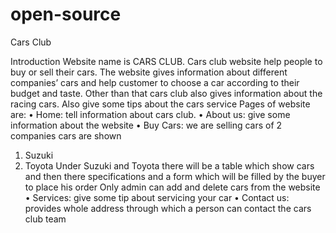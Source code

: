 open-source
===========

Cars Club

Introduction
Website name is CARS CLUB. Cars club website help people to buy or sell their cars. The website gives information about different companies’ cars and help customer to choose a car according to their budget and taste. Other than that cars club also gives information about the racing cars. Also give some tips about the cars service
Pages of website are:
•  Home: tell information about cars club.
•	About us: give some information about the website
•	Buy Cars: we are selling cars of 2 companies cars are shown
1.	Suzuki
2.	Toyota
Under Suzuki and Toyota there will be a table which show cars and then there specifications and a form which will be filled by the buyer to place his order
Only admin can add and delete cars from the website
•	Services: give some tip about servicing your car
•	Contact us: provides whole address through which a person can contact the cars club team
